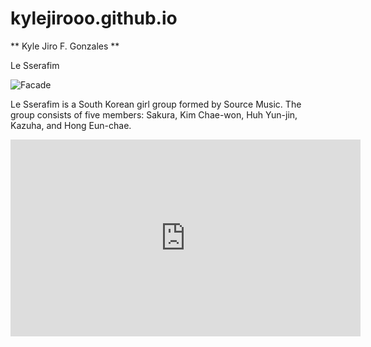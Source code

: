 # kylejirooo.github.io
** Kyle Jiro F. Gonzales **

Le Sserafim

![Facade](https://image-cdn.hypb.st/https%3A%2F%2Fhypebeast.com%2Fwp-content%2Fblogs.dir%2F6%2Ffiles%2F2022%2F06%2Fle-sserafim-k-pop-hybe-source-music-interview-1.jpg?cbr=1&q=90)

Le Sserafim is a South Korean girl group formed by Source Music. The group consists of five members: Sakura, Kim Chae-won, Huh Yun-jin, Kazuha, and Hong Eun-chae.

<iframe width="560" height="315" src="https://www.youtube.com/embed/hLvWy2b857I?si=20oKsHZ_UuRpa9Iz" title="YouTube video player" frameborder="0" allow="accelerometer; autoplay; clipboard-write; encrypted-media; gyroscope; picture-in-picture; web-share" allowfullscreen></iframe>

